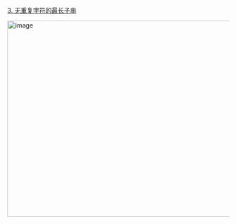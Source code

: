 [3. 无重复字符的最长子串](https://leetcode.cn/problems/longest-substring-without-repeating-characters/description/?envType=study-plan-v2&envId=top-interview-150)

<img width="576" height="444" alt="image" src="https://github.com/user-attachments/assets/08aba769-0f53-42e5-9108-6865dcb2741d" />
